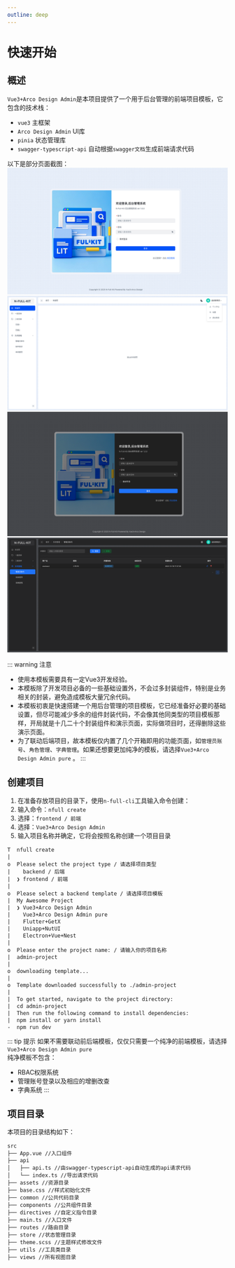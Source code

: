 ```yaml
---
outline: deep
---
```

# 快速开始

## 概述
`Vue3+Arco Design Admin`是本项目提供了一个用于后台管理的前端项目模板，它包含的技术栈：
- `vue3` 主框架
- `Arco Design Admin` UI库
- `pinia` 状态管理库
- `swagger-typescript-api` 自动根据`swagger文档`生成前端请求代码
  
以下是部分页面截图：
![登录页面](./assets/admin_demo1.png)
![欢迎页](./assets/admin_demo2.png)
![登录页面](./assets/admin_demo1_dark.png)
![管理员账号](./assets/admin_demo3.png)

::: warning 注意
- 使用本模板需要具有一定Vue3开发经验。
- 本模板除了开发项目必备的一些基础设置外，不会过多封装组件，特别是业务相关的封装，避免造成模板大量冗余代码。
- 本模板初衷是快速搭建一个用后台管理的项目模板，它已经准备好必要的基础设置，但尽可能减少多余的组件封装代码，不会像其他同类型的项目模板那样，开局就是十几二十个封装组件和演示页面，实际做项目时，还得删除这些演示页面。
- 为了联动后端项目，故本模板仅内置了几个开箱即用的功能页面，如`管理员账号`、`角色管理`、`字典管理`。如果还想要更加纯净的模板，请选择`Vue3+Arco Design Admin pure` 。
:::

## 创建项目
1. 在准备存放项目的目录下，使用`n-full-cli`工具输入命令创建：
2. 输入命令：`nfull create`
3. 选择：`frontend / 前端`
4. 选择：`Vue3+Arco Design Admin`
5. 输入项目名称并确定，它将会按照名称创建一个项目目录

```sh:no-line-numbers{5,9}
T  nfull create
|
o  Please select the project type / 请选择项目类型
|    backend / 后端 
|  ❯ frontend / 前端 
|
o  Please select a backend template / 请选择项目模板
|  My Awesome Project
|  ❯ Vue3+Arco Design Admin 
|    Vue3+Arco Design Admin pure 
|    Flutter+GetX 
|    Uniapp+NutUI 
|    Electron+Vue+Nest 
|
o  Please enter the project name: / 请输入你的项目名称
|  admin-project
| 
o  downloading template...
|
o  Template downloaded successfully to ./admin-project
|
|  To get started, navigate to the project directory:
|  cd admin-project
|  Then run the following command to install dependencies:
|  npm install or yarn install
-  npm run dev
```
::: tip 提示
如果不需要联动前后端模板，仅仅只需要一个纯净的前端模板，请选择`Vue3+Arco Design Admin pure`   
纯净模板不包含：
- RBAC权限系统
- 管理账号登录以及相应的增删改查
- 字典系统
:::
## 项目目录
本项目的目录结构如下：
```
src
├── App.vue //入口组件
├── api
│   ├── api.ts //由swagger-typescript-api自动生成的api请求代码
│   └── index.ts //导出请求代码
├── assets //资源目录
├── base.css //样式初始化文件
├── common //公共代码目录
├── components //公共组件目录
├── directives //自定义指令目录
├── main.ts //入口文件
├── routes //路由目录
├── store //状态管理目录
├── theme.scss //主题样式修改文件
├── utils //工具类目录
├── views //所有视图目录
```